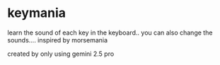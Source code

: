 # keymania
learn the sound of each key in the keyboard.. you can also change the sounds....
inspired by morsemania


created by only using gemini 2.5 pro
